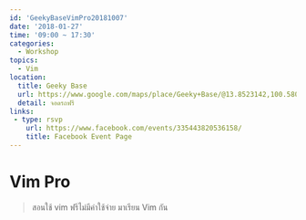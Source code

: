 ```yaml
---
id: 'GeekyBaseVimPro20181007'
date: '2018-01-27'
time: '09:00 ~ 17:30'
categories:
  - Workshop
topics:
  - Vim
location:
  title: Geeky Base
  url: https://www.google.com/maps/place/Geeky+Base/@13.8523142,100.5803435,17z/data=!3m1!4b1!4m5!3m4!1s0x30e29d2386568ec7:0xdf0eb043fcd08544!8m2!3d13.8523142!4d100.5825322
  detail: จอดรถฟรี
links:
 - type: rsvp
    url: https://www.facebook.com/events/335443820536158/
    title: Facebook Event Page
---
```


# Vim Pro

> สอนใช้ vim ฟรีไม่มีค่าใช้จ่าย
มาเรียน Vim กัน